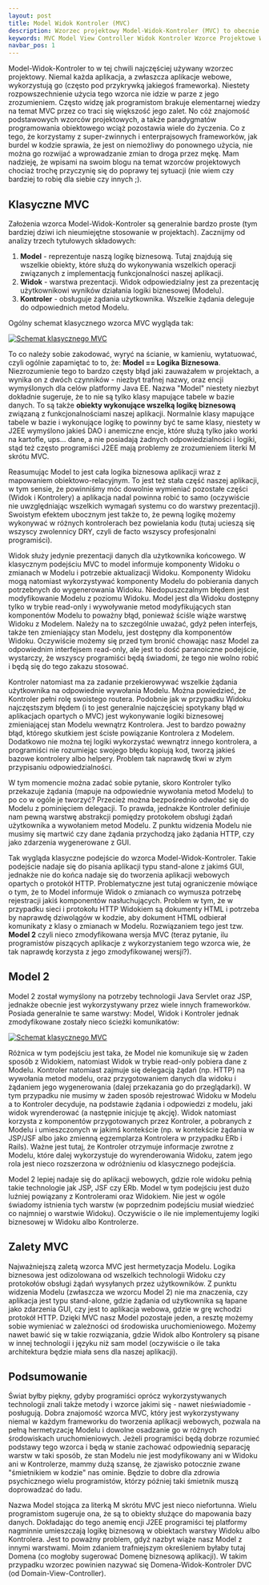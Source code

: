 ```yaml
---
layout: post
title: Model Widok Kontroler (MVC)
description: Wzorzec projektowy Model-Widok-Kontroler (MVC) to obecnie najczęściej stosowany wzorzec w projektach. Dobra znajomość tego wzorca pozwala na pisanie aplikacji z luźniejszymi powiązaniami pomiędzy warstwą prezentacji i logiki biznesowej.
keywords: MVC Model View Controller Widok Kontroler Wzorce Projektowe Wzorzec Projektowy Design Pattern Patterns
navbar_pos: 1
---
```

Model-Widok-Kontroler to w tej chwili najczęściej używany wzorzec projektowy. Niemal każda aplikacja, a zwłaszcza aplikacje
webowe, wykorzystują go (często pod przykrywką jakiegoś frameworka). Niestety rozpowszechnienie użycia tego wzorca nie idzie
w parze z jego zrozumieniem. Często widzę jak programistom brakuje elementarnej wiedzy na temat MVC przez co traci się
większość jego zalet. No cóż znajomość podstawowych wzorców projektowych, a także paradygmatów programowania obiektowego
wciąż pozostawia wiele do życzenia. Co z tego, że korzystamy z super-zwinnych i enterprajsowych frameworków, jak burdel
w kodzie sprawia, że jest on niemożliwy do ponownego użycia, nie można go rozwijać a wprowadzanie zmian to droga przez mękę. Mam nadzieję,
że wpisami na swoim blogu na temat wzorców projektowych chociaż trochę przyczynię się do poprawy tej sytuacji (nie wiem
czy bardziej to robię dla siebie czy innych ;).

## Klasyczne MVC

Założenia wzorca Model-Widok-Kontroler są generalnie bardzo proste (tym bardziej dziwi ich nieumiejętne stosowanie w
projektach). Zacznijmy od analizy trzech tytułowych składowych:

1. **Model** - reprezentuje naszą logikę biznesową. Tutaj znajdują się wszelkie obiekty, które służą do wykonywania wszelkich
operacji związanych z implementacją funkcjonalności naszej aplikacji.
2. **Widok** - warstwa prezentacji. Widok odpowiedzialny jest za prezentację użytkownikowi wyników działania logiki biznesowej (Modelu).
3. **Kontroler** - obsługuje żądania użytkownika. Wszelkie żądania deleguje do odpowiednich metod Modelu.

Ogólny schemat klasycznego wzorca MVC wygląda tak:

<a href="/images/classic_mvc.png" title="Klasyczny MVC" rel="colorbox"><img src="/images/classic_mvc.png" alt="Schemat klasycznego MVC" /></a>

To co należy sobie zakodować, wyryć na ścianie, w kamieniu, wytatuować, czyli ogólnie zapamiętać to to, że: **Model == Logika Biznesowa**.
Niezrozumienie tego to bardzo częsty błąd jaki zauważałem w projektach, a wynika on z dwóch czynników - niezbyt trafnej nazwy,
oraz encji wymyślonych dla celów platformy Java EE. Nazwa "Model" niestety niezbyt dokładnie sugeruje, że to nie są tylko
klasy mapujące tabele w bazie danych. To są także **obiekty wykonujące wszelką logikę biznesową** związaną z funkcjonalnościami
naszej aplikacji. Normalnie klasy mapujące tabele w bazie i wykonujące logikę to powinny być te same klasy, niestety w
J2EE wymyślono jakieś DAO i anemiczne encje, które służą tylko jako worki na kartofle, ups... dane, a nie posiadają
żadnych odpowiedzialności i logiki, stąd też często programiści J2EE mają problemy ze zrozumieniem literki M skrótu MVC.

Reasumując Model to jest cała logika biznesowa aplikacji wraz z mapowaniem obiektowo-relacyjnym. To jest też stała część
naszej aplikacji, w tym sensie, że powinniśmy móc dowolnie wymieniać pozostałe części (Widok i Kontrolery) a aplikacja
nadal powinna robić to samo (oczywiście nie uwzględniając wszelkich wymagań systemu co do warstwy prezentacji).
Swoistym efektem ubocznym jest także to, że pewną logikę możemy wykonywać w różnych kontrolerach
bez powielania kodu (tutaj ucieszą się wszyscy zwolennicy DRY, czyli de facto wszyscy profesjonalni programiści).

Widok służy jedynie prezentacji danych dla użytkownika końcowego. W klasycznym podejściu MVC to model informuje komponenty
Widoku o zmianach w Modelu i potrzebie aktualizacji Widoku. Komponenty Widoku mogą natomiast wykorzystywać komponenty Modelu do pobierania danych
potrzebnych do wygenerowania Widoku. Niedopuszczalnym błędem jest modyfikowanie Modelu z poziomu Widoku. Model jest dla
Widoku dostępny tylko w trybie read-only i wywoływanie metod modyfikujących stan komponentów Modelu to poważny błąd, ponieważ
ściśle wiąże warstwę Widoku z Modelem. Należy na to szczególnie uważać, gdyż pełen interfejs, także ten zmieniający stan Modelu,
jest dostępny dla komponentów Widoku. Oczywiście możemy się przed tym bronić chowając nasz Model za odpowiednim interfejsem read-only, ale jest
to dość paranoiczne podejście, wystarczy, że wszyscy programiści będą świadomi, że tego nie wolno robić i będą się do tego
zakazu stosować.

Kontroler natomiast ma za zadanie przekierowywać wszelkie żądania użytkownika na odpowiednie wywołania Modelu. Można powiedzieć,
że Kontroler pełni rolę swoistego routera. Podobnie jak w przypadku Widoku najczęstszym błędem (i to jest generalnie
najczęściej spotykany błąd w aplikacjach opartych o MVC) jest wykonywanie logiki biznesowej zmieniającej stan Modelu
wewnątrz Kontrolera. Jest to bardzo poważny błąd, którego skutkiem jest ścisłe powiązanie Kontrolera z Modelem. Dodatkowo
nie można tej logiki wykorzystać wewnątrz innego kontrolera, a programiści nie rozumiejąc swojego błędu kopiują kod,
tworzą jakieś bazowe kontrolery albo helpery. Problem tak naprawdę tkwi w złym przypisaniu odpowiedzialności.

W tym momencie można zadać sobie pytanie, skoro Kontroler tylko przekazuje żądania (mapuje na odpowiednie wywołania metod
Modelu) to po co w ogóle je tworzyć? Przecież można bezpośrednio odwołać się do Modelu z pominięciem delegacji. To prawda, jednakże
Kontroler definiuje nam pewną warstwę abstrakcji pomiędzy protokołem obsługi żądań użytkownika a wywołaniem metod
Modelu. Z punktu widzenia Modelu nie musimy się martwić czy dane żądania przychodzą jako żądania HTTP, czy jako zdarzenia
wygenerowane z GUI.

Tak wygląda klasyczne podejście do wzorca Model-Widok-Kontroler. Takie podejście nadaje się do pisania aplikacji typu
stand-alone z jakimś GUI, jednakże nie do końca nadaje się do tworzenia aplikacji webowych opartych o protokół HTTP.
Problematyczne jest tutaj ograniczenie mówiące o tym, że to Model informuje Widok o zmianach co wymusza potrzebę
rejestracji jakiś komponentów nasłuchujących. Problem w tym, że w przypadku sieci i protokołu HTTP Widokiem są dokumenty
HTML i potrzeba by naprawdę dziwolągów w kodzie, aby dokument HTML odbierał komunikaty z klasy o zmianach w
Modelu. Rozwiązaniem tego jest tzw. **Model 2** czyli nieco zmodyfikowana wersja MVC (teraz pytanie, ilu programistów piszących aplikacje
z wykorzystaniem tego wzorca wie, że tak naprawdę korzysta z jego zmodyfikowanej wersji?).

## Model 2

Model 2 został wymyślony na potrzeby technologii Java Servlet oraz JSP, jednakże obecnie jest wykorzystywany przez wiele
innych frameworków. Posiada generalnie te same warstwy: Model, Widok i Kontroler jednak zmodyfikowane zostały nieco
ścieżki komunikatów:

<a href="/images/model2_mvc.png" title="Klasyczny MVC" rel="colorbox"><img src="/images/model2_mvc.png" alt="Schemat klasycznego MVC" /></a>

Różnica w tym podejściu jest taka, że Model nie komunikuje się w żaden sposób z Widokiem, natomiast Widok w trybie read-only
pobiera dane z Modelu. Kontroler natomiast zajmuje się delegacją żądań (np. HTTP) na wywołania metod modelu, oraz przygotowaniem
danych dla widoku i żądaniem jego wygenerowania (dalej przekazania go do przeglądarki). W tym przypadku nie musimy w żaden
sposób rejestrować Widoku w Modelu a to Kontroler decyduje, na podstawie żądania i odpowiedzi z modelu, jaki widok wyrenderować
(a następnie inicjuje tę akcję). Widok natomiast korzysta z komponentów przygotowanych przez Kontroler, a pobranych
z Modelu i umieszczonych w jakimś kontekście (np. w kontekście żądania w JSP/JSF albo jako zmienną egzemplarza Kontrolera
w przypadku ERb i Rails). Ważne jest tutaj, że Kontroler otrzymuje informacje zwrotne z Modelu, które dalej wykorzystuje
do wyrenderowania Widoku, zatem jego rola jest nieco rozszerzona w odróżnieniu od klasycznego podejścia.

Model 2 lepiej nadaje się do aplikacji webowych, gdzie role widoku pełnią takie technologie jak JSP, JSF czy ERb. Model
w tym podejściu jest dużo luźniej powiązany z Kontrolerami oraz Widokiem. Nie jest w ogóle świadomy istnienia tych warstw
(w poprzednim podejściu musiał wiedzieć co najmniej o warstwie Widoku). Oczywiście o ile nie implementujemy logiki biznesowej
w Widoku albo Kontrolerze.

## Zalety MVC

Najważniejszą zaletą wzorca MVC jest hermetyzacja Modelu. Logika biznesowa jest odizolowana od wszelkich technologii
Widoku czy protokołów obsługi żądań wysyłanych przez użytkowników. Z punktu widzenia Modelu (zwłaszcza we wzorcu Model 2)
nie ma znaczenia, czy aplikacja jest typu stand-alone, gdzie żądania od użytkownika są łapane jako zdarzenia GUI, czy jest
to aplikacja webowa, gdzie w grę wchodzi protokół HTTP. Dzięki MVC nasz Model pozostaje jeden, a resztę możemy sobie
wymieniać w zależności od środowiska uruchomieniowego. Możemy nawet bawić się w takie rozwiązania, gdzie Widok albo
Kontrolery są pisane w innej technologii i języku niż sam model (oczywiście o ile taka architektura będzie miała sens dla
naszej aplikacji).

## Podsumowanie

Świat byłby piękny, gdyby programiści oprócz wykorzystywanych technologii znali także metody i wzorce jakimi się - nawet
nieświadomie - posługują. Dobra znajomość wzorca MVC, który jest wykorzystywany niemal w każdym frameworku do tworzenia
aplikacji webowych, pozwala na pełną hermetyzację Modelu i dowolne osadzanie go w różnych środowiskach uruchomieniowych.
Jeżeli programiści będą dobrze rozumieć podstawy tego wzorca i będą w stanie zachować odpowiednią separację warstw w taki
sposób, że stan Modelu nie jest modyfikowany ani w Widoku ani w Kontrolerze, mammy dużą szansę, że zjawisko potocznie zwane
"śmietnikiem w kodzie" nas ominie. Będzie to dobre dla zdrowia psychicznego wielu programistów, którzy później taki
śmietnik muszą doprowadzać do ładu.

Nazwa Model stojąca za literką M skrótu MVC jest nieco niefortunna. Wielu programistom sugeruje ona, że są to obiekty
służące do mapowania bazy danych. Dokładając do tego anemię encji J2EE programiści tej platformy nagminnie umieszczają
logikę biznesową w obiektach warstwy Widoku albo Kontrolera. Jest to poważny problem, gdyż nazbyt wiąże nasz Model
z innymi warstwami. Moim zdaniem trafniejszym określeniem byłaby tutaj Domena (co mogłoby sugerować Domenę biznesową
aplikacji). W takim przypadku wzorzec powinien nazywać się Domena-Widok-Kontroler DVC (od Domain-View-Controller).